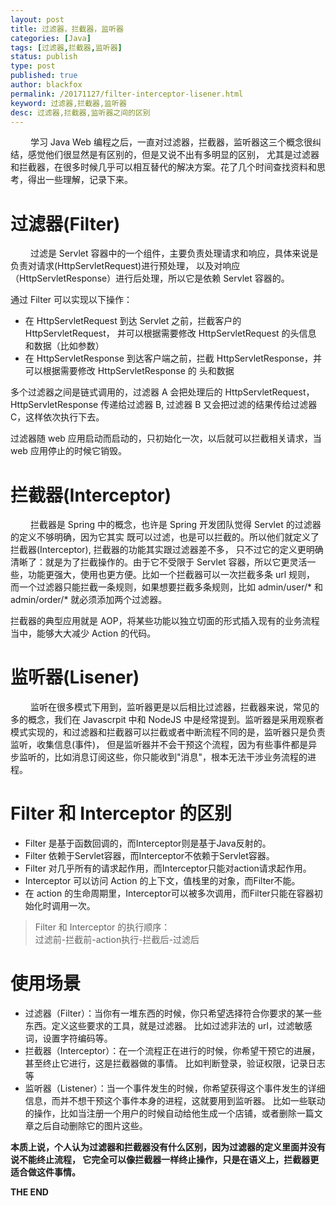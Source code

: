 ```yaml
---
layout: post
title: 过滤器，拦截器，监听器
categories: [Java]
tags: [过滤器,拦截器,监听器]
status: publish
type: post
published: true
author: blackfox
permalink: /20171127/filter-interceptor-lisener.html
keyword: 过滤器,拦截器,监听器
desc: 过滤器,拦截器,监听器之间的区别
---
```


&emsp;&emsp; 学习 Java Web 编程之后，一直对过滤器，拦截器，监听器这三个概念很纠结，感觉他们很显然是有区别的，但是又说不出有多明显的区别，
尤其是过滤器和拦截器，在很多时候几乎可以相互替代的解决方案。花了几个时间查找资料和思考，得出一些理解，记录下来。

过滤器(Filter)
=====
&emsp;&emsp; 过滤是 Servlet 容器中的一个组件，主要负责处理请求和响应，具体来说是负责对请求(HttpServletRequest)进行预处理，
以及对响应（HttpServletResponse）进行后处理，所以它是依赖 Servlet 容器的。

通过 Filter 可以实现以下操作：
* 在 HttpServletRequest 到达 Servlet 之前，拦截客户的 HttpServletRequest， 并可以根据需要修改 HttpServletRequest 的头信息
和数据（比如参数）
* 在 HttpServletResponse 到达客户端之前，拦截 HttpServletResponse，并可以根据需要修改 HttpServletResponse 的
头和数据

多个过滤器之间是链式调用的，过滤器 A 会把处理后的 HttpServletRequest，HttpServletResponse 传递给过滤器 B, 过滤器 B
又会把过滤的结果传给过滤器 C，这样依次执行下去。

过滤器随 web 应用启动而启动的，只初始化一次，以后就可以拦截相关请求，当 web 应用停止的时候它销毁。

拦截器(Interceptor)
=====
&emsp;&emsp; 拦截器是 Spring 中的概念，也许是 Spring 开发团队觉得 Servlet 的过滤器的定义不够明确，因为它其实
既可以过滤，也是可以拦截的。所以他们就定义了拦截器(Interceptor), 拦截器的功能其实跟过滤器差不多，
只不过它的定义更明确清晰了：就是为了拦截操作的。由于它不受限于
Servlet 容器，所以它更灵活一些，功能更强大，使用也更方便。比如一个拦截器可以一次拦截多条 url 规则，
而一个过滤器只能拦截一条规则，如果想要拦截多条规则，比如 admin/user/* 和 admin/order/* 就必须添加两个过滤器。

拦截器的典型应用就是 AOP，将某些功能以独立切面的形式插入现有的业务流程当中，能够大大减少 Action 的代码。

监听器(Lisener)
====
&emsp;&emsp; 监听在很多模式下用到，监听器更是以后相比过滤器，拦截器来说，常见的多的概念，我们在 Javascrpit 中和 NodeJS
中是经常提到。监听器是采用观察者模式实现的，和过滤器和拦截器可以拦截或者中断流程不同的是，监听器只是负责监听，收集信息(事件)，
但是监听器并不会干预这个流程，因为有些事件都是异步监听的，比如消息订阅这些，你只能收到"消息"，根本无法干涉业务流程的进程。

Filter 和 Interceptor 的区别
======
* Filter 是基于函数回调的，而Interceptor则是基于Java反射的。
* Filter 依赖于Servlet容器，而Interceptor不依赖于Servlet容器。
* Filter 对几乎所有的请求起作用，而Interceptor只能对action请求起作用。
* Interceptor 可以访问 Action 的上下文，值栈里的对象，而Filter不能。
* 在 action 的生命周期里，Interceptor可以被多次调用，而Filter只能在容器初始化时调用一次。

> Filter 和 Interceptor 的执行顺序： <br />
过滤前-拦截前-action执行-拦截后-过滤后

使用场景
=====
* 过滤器（Filter）：当你有一堆东西的时候，你只希望选择符合你要求的某一些东西。定义这些要求的工具，就是过滤器。
比如过滤非法的 url，过滤敏感词，设置字符编码等。
* 拦截器（Interceptor）：在一个流程正在进行的时候，你希望干预它的进展，甚至终止它进行，这是拦截器做的事情。
比如判断登录，验证权限，记录日志等
* 监听器（Listener）：当一个事件发生的时候，你希望获得这个事件发生的详细信息，而并不想干预这个事件本身的进程，这就要用到监听器。
比如一些联动的操作，比如当注册一个用户的时候自动给他生成一个店铺，或者删除一篇文章之后自动删除它的图片这些。

__本质上说，个人认为过滤器和拦截器没有什么区别，因为过滤器的定义里面并没有说不能终止流程，
它完全可以像拦截器一样终止操作，只是在语义上，拦截器更适合做这件事情。__

__THE END__
